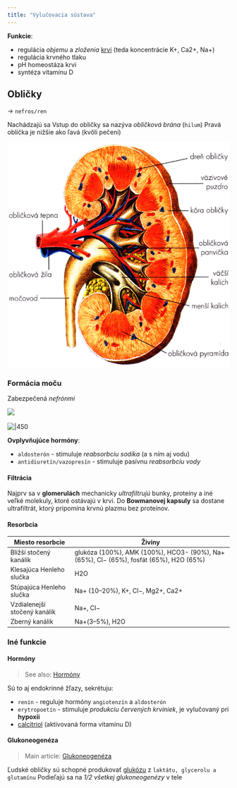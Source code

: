 ```yaml
---
title: "Vylučovacia sústava"
---
```


**Funkcie**:
- regulácia *objemu* a *zloženia* [krvi](bio/ľudské-telo/kardiovaskulárna-sústava.md#Krv) (teda koncentrácie K+, Ca2+, Na+)
- regulácia krvného tlaku
- pH homeostáza krvi
- syntéza vitamínu D

## Obličky
-> `nefros/ren`

Nachádzajú sa 
Vstup do obličky sa nazýva *obličková brána* (`hilum`)
Pravá oblička je nižšie ako ľavá (kvôli pečeni)

![|400](attachments/oblička.png)

### Formácia moču

Zabezpečená *nefrónmi*

![](attachments/nefrón.png)

![|450](attachments/nefrón_stavba_slovensky.png)

**Ovplyvňujúce hormóny**:
- `aldosterón` - stimuluje *reabsorbciu sodíka* (a s ním aj vodu)
- `antidiuretín/vazopresín` - stimuluje pasívnu *reabsorbciu vody*

#### Filtrácia

Najprv sa v **glomerulách** mechanicky *ultrafiltrujú* bunky, proteíny a iné veľké molekuly, ktoré ostávajú v krvi. Do **Bowmanovej kapsuly** sa dostane ultrafiltrát, ktorý pripomína krvnú plazmu bez proteínov.

#### Resorbcia

| Miesto resorbcie              | Živiny                                                                                 |
| ----------------------------- | ---------------------------------------------------------------------------------------|
| Bližší stočený kanálik        | glukóza (100%), AMK (100%), HCO3- (90%), Na+ (65%), Cl− (65%), fosfát (65%), H2O (65%) |
| Klesajúca Henleho slučka      | H2O                                                                                    |
| Stúpajúca Henleho slučka      | Na+ (10–20%), K+, Cl−, Mg2+, Ca2+                                                      |
| Vzdialenejší stočený kanálik  | Na+, Cl−                                                                               |
| Zberný kanálik                | Na+(3–5%), H2O                                                                         |

### Iné funkcie

#### Hormóny
> See also: [Hormóny](bio/ľudské-telo/hormóny.md)

Sú to aj endokrinné žľazy, sekrétuju:
- `renín` - reguluje hormóny `angiotenzín` a `aldosterón`
- `erytropoetín` - stimuluje *produkciu červených krviniek*, je vylučovaný pri **hypoxii**
- [calcitriol](bio/vitamíny.md#Vitamín%20D) (aktivovaná forma vitamínu D)

#### Glukoneogenéza
> Main article: [Glukoneogenéza](bio/sacharidy.md#Glukoneogenéza)

Ľudské obličky sú schopné produkovať [glukózu](bio/sacharidy.md#Cukry) z `laktátu, glycerolu a glutamínu`
Podieľajú sa na *1/2 všetkej glukoneogenézy* v tele